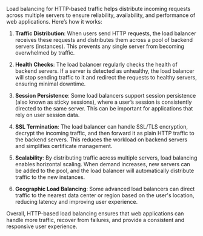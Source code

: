Load balancing for HTTP-based traffic helps distribute incoming requests across multiple servers to ensure reliability, availability, and performance of web applications. Here’s how it works:

1. **Traffic Distribution**: When users send HTTP requests, the load balancer receives these requests and distributes them across a pool of backend servers (instances). This prevents any single server from becoming overwhelmed by traffic.

2. **Health Checks**: The load balancer regularly checks the health of backend servers. If a server is detected as unhealthy, the load balancer will stop sending traffic to it and redirect the requests to healthy servers, ensuring minimal downtime.

3. **Session Persistence**: Some load balancers support session persistence (also known as sticky sessions), where a user’s session is consistently directed to the same server. This can be important for applications that rely on user session data.

4. **SSL Termination**: The load balancer can handle SSL/TLS encryption, decrypt the incoming traffic, and then forward it as plain HTTP traffic to the backend servers. This reduces the workload on backend servers and simplifies certificate management.

5. **Scalability**: By distributing traffic across multiple servers, load balancing enables horizontal scaling. When demand increases, new servers can be added to the pool, and the load balancer will automatically distribute traffic to the new instances.

6. **Geographic Load Balancing**: Some advanced load balancers can direct traffic to the nearest data center or region based on the user's location, reducing latency and improving user experience.

Overall, HTTP-based load balancing ensures that web applications can handle more traffic, recover from failures, and provide a consistent and responsive user experience.
